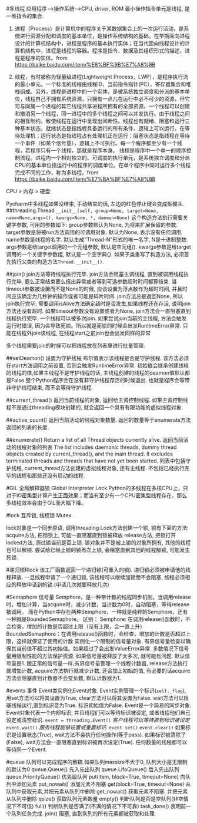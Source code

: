 #多线程
应用程序-->操作系统-->CPU, driver, ROM
最小操作指令单元是线程, 是一堆指令的集合.

1. 进程（Process）是计算机中的程序关于某数据集合上的一次运行活动，是系统进行资源分配和调度的基本单位，是操作系统结构的基础。在早期面向进程设计的计算机结构中，进程是程序的基本执行实体；在当代面向线程设计的计算机结构中，进程是线程的容器。程序是指令、数据及其组织形式的描述，进程是程序的实体。from https://baike.baidu.com/item/%E8%BF%9B%E7%A8%8B

2. 线程，有时被称为轻量级进程(Lightweight Process，LWP），是程序执行流的最小单元。一个标准的线程由线程ID，当前指令指针(PC），寄存器集合和堆栈组成。另外，线程是进程中的一个实体，是被系统独立调度和分派的基本单位，线程自己不拥有系统资源，只拥有一点儿在运行中必不可少的资源，但它可与同属一个进程的其它线程共享进程所拥有的全部资源。一个线程可以创建和撤消另一个线程，同一进程中的多个线程之间可以并发执行。由于线程之间的相互制约，致使线程在运行中呈现出间断性。线程也有就绪、阻塞和运行三种基本状态。就绪状态是指线程具备运行的所有条件，逻辑上可以运行，在等待处理机；运行状态是指线程占有处理机正在运行；阻塞状态是指线程在等待一个事件（如某个信号量），逻辑上不可执行。每一个程序都至少有一个线程，若程序只有一个线程，那就是程序本身。
线程是程序中一个单一的顺序控制流程。进程内一个相对独立的、可调度的执行单元，是系统独立调度和分派CPU的基本单位指运行中的程序的调度单位。在单个程序中同时运行多个线程完成不同的工作，称为多线程。from https://baike.baidu.com/item/%E7%BA%BF%E7%A8%8B

CPU > 内存 > 硬盘

Pycharm中多线程如果没结束, 手动结束的话, 左边的红色停止键会变成骷髅头.
##threading.Thread
`__init__(self, group=None, target=None, name=None,args=(), kwargs=None, *, daemon=None)`
这个构造方法执行需要关键字参数, 可用的参数如下:
group参数默认为None, 为将来扩展保留的参数.
target参数是将被run方法调用的可调用对象. 默认为None, 表示没有任何调用.
name参数是线程的名字. 默认生成"Thread-N"形式的唯一名字, N是十进制整数.
args参数是给target调用的一个元组参数, 默认是空元组().
kwargs参数是给target调用的一个关键字参数组, 默认是一个空字典{}.
如果子类重写了构造方法, 必须首先执行父类的构造方法`Thread.__init__()`.

##join()
join方法等待线程执行完毕.
join方法会阻塞主调线程, 直到被调用线程执行完毕, 要么正常结束要么报出异常或者等到可选参数超时时间都算结束.
当timeout参数被设置而不是None的时候, 应该设置为浮点数作为超时时间, 并且时间应该确定为几秒钟的操作或者可能是碎片时间. join方法总是返回None, 所以join执行完毕, 需要调用isAlive方法确定超时是否发生,如果线程还在存活, 说明join方法还没有超时.
如果timeout参数没有设置或者为None, join方法会一直阻塞直到线程执行完毕.
一个线程可以被多次join.
如果尝试join当前的主线程, 方法会触发运行时错误, 因为会导致死锁。所以就是死锁的时候会出发RuntimeError异常. 只能在线程外join该线程, 在线程start之前join也会出发同样的异常

多个线程需要join的时候可以把线程放在列表里进行批量管理.

##setDeamon()
设置为守护线程
布尔值表示该线程是否是守护线程.
该方法必须在start方法调用之前设置, 否则会触发RuntimeError异常. 初始值会继承创建线程的线程的值,如果主线程不是守护线程的话, 主线程创建的线程的deamon值默认都是False
整个Python程序会在没有非守护线程存活的时候退出. 也就是程序会等带非守护线程结束, 而不会等待守护线程.

##current_thread()
返回当前线程的对象, 返回给主调控制线程.
如果主调控制线程不是通过threading模块创建的, 就会返回一个具有有限功能的虚拟线程对象.

##active_count()
返回当前活动的线程对象数量.
返回的数量等于enumerate方法返回的列表的长度.

##enumerate()
Return a list of all Thread objects currently alive.
返回当前活动的线程对象的列表
The list includes daemonic threads, dummy thread objects created by
current_thread(), and the main thread. It excludes terminated threads and
threads that have not yet been started.
列表中包括守护线程, current_thread方法创建的虚拟线程对象, 还有主线程. 不包括已经执行完毕的线程和那些还没有启动的线程.


#GIL 全局解释器锁
Global Interpreter Lock
Python的多线程在多核CPU上，只对于IO密集型计算产生正面效果；而当有至少有一个CPU密集型线程存在，那么多线程效率会由于GIL而大幅下降。


#lock
互斥锁, 线程锁
Mutex

lock对象是一个同步原语, 调用threading.Lock方法创建一个锁, 锁有下面的方法:
acquire方法, 把锁锁上, 可能一直阻塞直到锁被释放
release方法, 把锁打开
locked方法, 测试锁当前是否上锁.
锁对象并不是被上锁的对象所拥有, 其他的线程也可以解锁. 尝试给已经上锁的锁再次上锁, 会阻塞直到其他的线程解锁, 可能发生死锁.

#递归锁Rlock
该工厂函数返回一个递归锁(可重入的锁).
递归锁必须被申请他的线程释放. 一旦线程申请了一个递归锁, 该线程可以继续加锁而不会阻塞, 线程必须相应的释放申请到的锁.(申请几次就要释放几次)

#Semaphore
信号量
Semphore，是一种带计数的线程同步机制，当调用release时，增加计算，当acquire时，减少计数，当计数为0时，自动阻塞，等待release被调用。
而在Python中存在两种Semphore，一种就是纯粹的Semphore，还有一种就是BoundedSemaphore。
区别：
Semphore:  在调用release()函数时，不会检查，增加的计数是否超过上限（没有上限，会一直上升）
BoundedSemaphore：在调用release()函数时，会检查，增加的计数是否超过上限，这样就保证了使用的计数
实例化一个限制的信号量对象.
有界信号量检查以确保其当前值不超过其初始值。如果超过了会出发ValueError异常. 多数情况下信号量用限制性能的方法保护资源.
如果信号量被释放了太多次, 就可能有问题. 默认信号量是1.
跟正常的信号量一样,有界信号量管理一个线程计数器, release方法执行就增加计数, acquire方法执行就减少计数, 还会加上初始的值, 有必要的话acquire方法会阻塞直到计数器不会变负数, 默认计数器为1.


#events
事件
Event类实例化Event对象. Event实例管理一个标识(`self._flag`), 用set方法可以将其设置为True, clear方法可以将其设置为False. wait方法可以阻塞线程运行,直到标识变为True. 标识初始值为False.
Event是一个简易的同步对象. Event对象代表一个内部标识, 并且线程们可以等待标识被设定, 或者线程他们自己设定或清空标识.
`event = threading.Event()`
*客户线程可以等待直到标识被设定*
`event.wait()`
*服务线程能够设置或重置标识.*
`event.set()`
`event.clear()`
如果标识是设置状态(True), wait方法不会执行任何操作(等于pass). 如果标识被清除了(False), wait方法会一直阻塞直到标识被再次设定(True). 任何数量的线程都可以等待同一个Event.

#queue
队列可以完成程序的解耦
如果队列maxsize不大于0, 队列大小是无限制的默认为0
queue.Queue()
先入先出队列
queue.LifoQueue()
后入先出队列
queue.PriorityQueue()
优先级队列
put(item, block=True, timeout=None)
向队列中添加元素
put_nowait()
添加元素不阻塞
get(block=True, timeout=None)
从队列中获取元素,并把元素从队列中删除
get_nowait()
获取元素不阻塞, 并把元素从队列中删除
qsize()
获取队列元素数量
empty()
判断队列是否是空队列(非空情况下不可信)
full()
判断队列是否满了(不满的情况下不可靠)
task_done()
表明前一个队列任务完成.
join()
阻塞, 直到队列的所有元素都被获取和处理.


